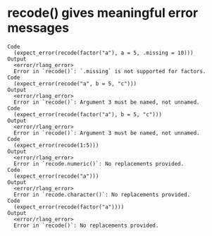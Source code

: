 # recode() gives meaningful error messages

    Code
      (expect_error(recode(factor("a"), a = 5, .missing = 10)))
    Output
      <error/rlang_error>
      Error in `recode()`: `.missing` is not supported for factors.
    Code
      (expect_error(recode("a", b = 5, "c")))
    Output
      <error/rlang_error>
      Error in `recode()`: Argument 3 must be named, not unnamed.
    Code
      (expect_error(recode(factor("a"), b = 5, "c")))
    Output
      <error/rlang_error>
      Error in `recode()`: Argument 3 must be named, not unnamed.
    Code
      (expect_error(recode(1:5)))
    Output
      <error/rlang_error>
      Error in `recode.numeric()`: No replacements provided.
    Code
      (expect_error(recode("a")))
    Output
      <error/rlang_error>
      Error in `recode.character()`: No replacements provided.
    Code
      (expect_error(recode(factor("a"))))
    Output
      <error/rlang_error>
      Error in `recode()`: No replacements provided.

